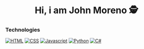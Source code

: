 <h1 align="center">Hi, i am John Moreno 🕵️</h1>


### Technologies

[![HTML][HTML]](#)
[![CSS][CSS]](#)
[![Javascript][Javascript]](#)
[![Python][Python]](#)
[![C#][CSharp]](#)

[HTML]: https://img.shields.io/badge/HTML%205-E34F26?style=for-the-badge&labelColor=FFF&logo=HTML5
[CSS]: https://img.shields.io/badge/CSS%203-039BE5?style=for-the-badge&labelColor=FFF&logo=CSS3&logoColor=039BE5
[Javascript]: https://img.shields.io/badge/-JavaScript-F0DB4F?style=for-the-badge&labelColor=213345&logo=javascript
[Python]: https://img.shields.io/badge/Python-3776AB?style=for-the-badge&labelColor=FFF&logo=python&logoColor=3776AB
[CSharp]: https://img.shields.io/badge/C%23-239120?style=for-the-badge&labelColor=FFF&logo=c-sharp&logoColor=239120
